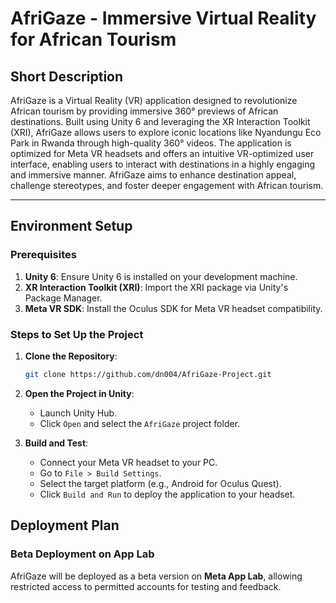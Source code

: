# AfriGaze - Immersive Virtual Reality for African Tourism

## Short Description
AfriGaze is a Virtual Reality (VR) application designed to revolutionize African tourism by providing immersive 360° previews of African destinations. Built using Unity 6 and leveraging the XR Interaction Toolkit (XRI), AfriGaze allows users to explore iconic locations like Nyandungu Eco Park in Rwanda through high-quality 360° videos. The application is optimized for Meta VR headsets and offers an intuitive VR-optimized user interface, enabling users to interact with destinations in a highly engaging and immersive manner. AfriGaze aims to enhance destination appeal, challenge stereotypes, and foster deeper engagement with African tourism.

---

## Environment Setup

### Prerequisites
1. **Unity 6**: Ensure Unity 6 is installed on your development machine.
2. **XR Interaction Toolkit (XRI)**: Import the XRI package via Unity's Package Manager.
3. **Meta VR SDK**: Install the Oculus SDK for Meta VR headset compatibility.

### Steps to Set Up the Project
1. **Clone the Repository**:
   ```bash
   git clone https://github.com/dn004/AfriGaze-Project.git
   
2. **Open the Project in Unity**:
   - Launch Unity Hub.
   - Click `Open` and select the `AfriGaze` project folder.


3. **Build and Test**:
   - Connect your Meta VR headset to your PC.
   - Go to `File > Build Settings`.
   - Select the target platform (e.g., Android for Oculus Quest).
   - Click `Build and Run` to deploy the application to your headset.

## Deployment Plan

### Beta Deployment on App Lab
AfriGaze will be deployed as a beta version on **Meta App Lab**, allowing restricted access to permitted accounts for testing and feedback.

